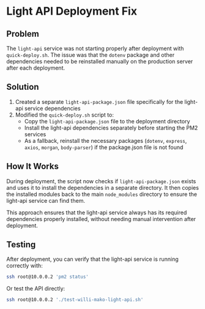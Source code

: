 # Light API Deployment Fix

## Problem
The `light-api` service was not starting properly after deployment with `quick-deploy.sh`. The issue was that the `dotenv` package and other dependencies needed to be reinstalled manually on the production server after each deployment.

## Solution
1. Created a separate `light-api-package.json` file specifically for the light-api service dependencies
2. Modified the `quick-deploy.sh` script to:
   - Copy the `light-api-package.json` file to the deployment directory
   - Install the light-api dependencies separately before starting the PM2 services
   - As a fallback, reinstall the necessary packages (`dotenv`, `express`, `axios`, `morgan`, `body-parser`) if the package.json file is not found

## How It Works
During deployment, the script now checks if `light-api-package.json` exists and uses it to install the dependencies in a separate directory. It then copies the installed modules back to the main `node_modules` directory to ensure the light-api service can find them.

This approach ensures that the light-api service always has its required dependencies properly installed, without needing manual intervention after deployment.

## Testing
After deployment, you can verify that the light-api service is running correctly with:

```bash
ssh root@10.0.0.2 'pm2 status'
```

Or test the API directly:

```bash
ssh root@10.0.0.2 './test-willi-mako-light-api.sh'
```
